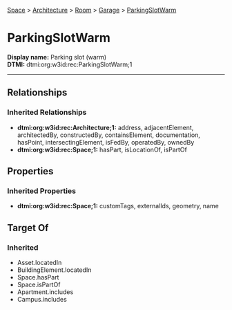 [Space](../../../Space.md) > [Architecture](../../Architecture.md) > [Room](../Room.md) > [Garage](Garage.md) > [ParkingSlotWarm](#)
# ParkingSlotWarm

**Display name:** Parking slot (warm)<br />
**DTMI:** dtmi:org:w3id:rec:ParkingSlotWarm;1

---
## Relationships
### Inherited Relationships
* **dtmi:org:w3id:rec:Architecture;1:** address, adjacentElement, architectedBy, constructedBy, containsElement, documentation, hasPoint, intersectingElement, isFedBy, operatedBy, ownedBy
* **dtmi:org:w3id:rec:Space;1:** hasPart, isLocationOf, isPartOf
## Properties
### Inherited Properties
* **dtmi:org:w3id:rec:Space;1:** customTags, externalIds, geometry, name
## Target Of
### Inherited
* Asset.locatedIn
* BuildingElement.locatedIn
* Space.hasPart
* Space.isPartOf
* Apartment.includes
* Campus.includes
